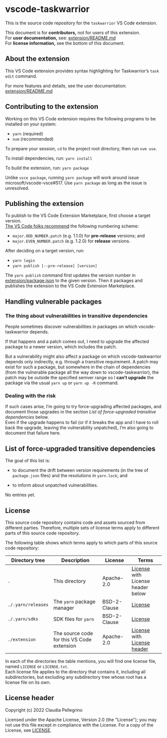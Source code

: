 # vscode-taskwarrior

This is the source code repository for the `taskwarrior` VS Code extension.

This document is for **contributors,** not for users of this extension.  
For **user documentation,** see: [extension/README.md](./extension/README.md)  
For **license information,** see the bottom of this document.

## About the extension

This VS Code extension provides syntax highlighting for Taskwarrior’s `task edit` command.

For more features and details, see the user documentation: [extension/README.md](./extension/README.md)

## Contributing to the extension

Working on this VS Code extension requires the following programs to be installed on your system:

- `yarn` (required)
- `nvm` (recommended)

To prepare your session, `cd` to the project root directory, then run `nvm use`.

To install dependencies, run: `yarn install`

To build the extension, run: `yarn package`

Unlike `vsce package`, running `yarn package` will work around issue microsoft/vscode-vsce#517.
Use `yarn package` as long as the issue is unresolved.

## Publishing the extension

To publish to the VS Code Extension Marketplace, first choose a target version.  
[The VS Code folks recommend](https://code.visualstudio.com/api/working-with-extensions/publishing-extension#prerelease-extensions) the following numbering scheme:

- `major.ODD_NUMBER.patch` (e.g. 1.1.0) for **pre-release** versions; and
- `major.EVEN_NUMBER.patch` (e.g. 1.2.0) for **release** versions.

After deciding on a target version, run:

- `yarn login`
- `yarn publish [--pre-release] [version]`

The `yarn publish` command first updates the version number in [extension/package.json](./extension/package.json) to the given version. Then it packages and publishes the extension to the VS Code Extension Marketplace.

## Handling vulnerable packages

### The thing about vulnerabilities in transitive dependencies

People sometimes discover vulnerabilities in packages on which
vscode-taskwarrior depends.

If that happens and a patch comes out, I need to upgrade the
affected package to a newer version, which includes the patch.

But a vulnerability might also affect a package on which
vscode-taskwarrior depends only indirectly, e.g. through a
transitive requirement. A patch may exist for such a package, but
somewhere in the chain of dependencies (from the vulnerable package
all the way down to vscode-taskwarrior), the patch may be
outside the specified semver range so I **can’t upgrade** the
package via the usual `yarn up` or `yarn up -R` command.

### Dealing with the risk

If such cases arise, I’m going to try force-upgrading affected
packages, and document those upgrades in the section
_List of force-upgraded transitive dependencies_ below.  
Even if the upgrade happens to fail (or if it breaks the app and I
have to roll back the upgrade, leaving the vulnerability unpatched),
I’m also going to document that failure here.

## List of force-upgraded transitive dependencies

The goal of this list is:

- to document the drift between version requirements (in the tree
  of `package.json` files) and the resolutions in `yarn.lock`; and

- to inform about unpatched vulnerabilities.

<!-- Remove this line when adding the first entry: -->No entries yet.

<!--
I have preserved the order in which I have applied the upgrades.
The list starts with the first upgrade and ends with the latest one.
-->

<!--
### Vulnerability in …………, dependency of ………… v…………

I have manually bumped `…………`’s dependency `…………` to
v………… in order to bump the transitive dependency `…………` to v…………:

```shell
yarn set resolution --save …………@npm:………… …………
```

(Remove this section once an upgrade to `…………` is available
that depends on ………… v………… or higher.)
-->

## License

This source code repository contains code and assets sourced from different parties. Therefore, multiple sets of license terms apply to different parts of this source code repository.

The following table shows which terms apply to which parts of this source code repository:

| Directory tree | Description | License | Terms |
|---|---|---|---|
| `.` | This directory | Apache-2.0 | [License](./LICENSE)<br>with License header below |
| `./.yarn/releases` | The `yarn` package manager | BSD-2-Clause | [License](./.yarn/releases/LICENSE) |
| `./.yarn/sdks` | SDK files for `yarn` | BSD-2-Clause | [License](./.yarn/sdks/LICENSE) |
| `./extension` | The source code for this VS Code extension | Apache-2.0 | [License](./extension/LICENSE.txt)<br>with [License header](./extension/README.md#license) |

In each of the directories the table mentions, you will find one license file, named `LICENSE` or `LICENSE.txt`.  
Each license file applies to the directory that contains it, including all subdirectories, but excluding any subdirectory tree whose root has a license file on its own.

## License header

Copyright (c) 2022 Claudia Pellegrino

Licensed under the Apache License, Version 2.0 (the "License");
you may not use this file except in compliance with the License.
For a copy of the License, see [LICENSE](LICENSE).
